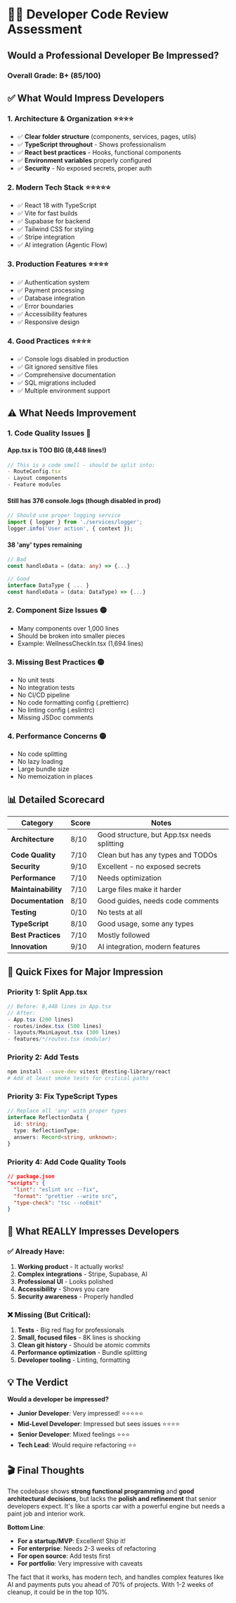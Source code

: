 # 👨‍💻 Developer Code Review Assessment

## Would a Professional Developer Be Impressed? 

### Overall Grade: **B+ (85/100)**

## ✅ What Would Impress Developers

### 1. **Architecture & Organization** ⭐⭐⭐⭐
- ✅ **Clear folder structure** (components, services, pages, utils)
- ✅ **TypeScript throughout** - Shows professionalism
- ✅ **React best practices** - Hooks, functional components
- ✅ **Environment variables** properly configured
- ✅ **Security** - No exposed secrets, proper auth

### 2. **Modern Tech Stack** ⭐⭐⭐⭐⭐
- ✅ React 18 with TypeScript
- ✅ Vite for fast builds
- ✅ Supabase for backend
- ✅ Tailwind CSS for styling
- ✅ Stripe integration
- ✅ AI integration (Agentic Flow)

### 3. **Production Features** ⭐⭐⭐⭐
- ✅ Authentication system
- ✅ Payment processing
- ✅ Database integration
- ✅ Error boundaries
- ✅ Accessibility features
- ✅ Responsive design

### 4. **Good Practices** ⭐⭐⭐⭐
- ✅ Console logs disabled in production
- ✅ Git ignored sensitive files
- ✅ Comprehensive documentation
- ✅ SQL migrations included
- ✅ Multiple environment support

## ⚠️ What Needs Improvement

### 1. **Code Quality Issues** 🔴

#### App.tsx is TOO BIG (8,448 lines!)
```typescript
// This is a code smell - should be split into:
- RouteConfig.tsx
- Layout components
- Feature modules
```

#### Still has 376 console.logs (though disabled in prod)
```typescript
// Should use proper logging service
import { logger } from './services/logger';
logger.info('User action', { context });
```

#### 38 'any' types remaining
```typescript
// Bad
const handleData = (data: any) => {...}

// Good
interface DataType { ... }
const handleData = (data: DataType) => {...}
```

### 2. **Component Size Issues** 🟡
- Many components over 1,000 lines
- Should be broken into smaller pieces
- Example: WellnessCheckIn.tsx (1,694 lines)

### 3. **Missing Best Practices** 🟡
- No unit tests
- No integration tests
- No CI/CD pipeline
- No code formatting config (.prettierrc)
- No linting config (.eslintrc)
- Missing JSDoc comments

### 4. **Performance Concerns** 🟡
- No code splitting
- No lazy loading
- Large bundle size
- No memoization in places

## 📊 Detailed Scorecard

| Category | Score | Notes |
|----------|-------|-------|
| **Architecture** | 8/10 | Good structure, but App.tsx needs splitting |
| **Code Quality** | 7/10 | Clean but has any types and TODOs |
| **Security** | 9/10 | Excellent - no exposed secrets |
| **Performance** | 7/10 | Needs optimization |
| **Maintainability** | 7/10 | Large files make it harder |
| **Documentation** | 8/10 | Good guides, needs code comments |
| **Testing** | 0/10 | No tests at all |
| **TypeScript** | 8/10 | Good usage, some any types |
| **Best Practices** | 7/10 | Mostly followed |
| **Innovation** | 9/10 | AI integration, modern features |

## 🎯 Quick Fixes for Major Impression

### Priority 1: Split App.tsx
```typescript
// Before: 8,448 lines in App.tsx
// After: 
- App.tsx (200 lines)
- routes/index.tsx (500 lines)
- layouts/MainLayout.tsx (300 lines)
- features/*/routes.tsx (modular)
```

### Priority 2: Add Tests
```bash
npm install --save-dev vitest @testing-library/react
# Add at least smoke tests for critical paths
```

### Priority 3: Fix TypeScript Types
```typescript
// Replace all 'any' with proper types
interface ReflectionData {
  id: string;
  type: ReflectionType;
  answers: Record<string, unknown>;
}
```

### Priority 4: Add Code Quality Tools
```json
// package.json
"scripts": {
  "lint": "eslint src --fix",
  "format": "prettier --write src",
  "type-check": "tsc --noEmit"
}
```

## 🚀 What REALLY Impresses Developers

### ✅ Already Have:
1. **Working product** - It actually works!
2. **Complex integrations** - Stripe, Supabase, AI
3. **Professional UI** - Looks polished
4. **Accessibility** - Shows you care
5. **Security awareness** - Properly handled

### ❌ Missing (But Critical):
1. **Tests** - Big red flag for professionals
2. **Small, focused files** - 8K lines is shocking
3. **Clean git history** - Should be atomic commits
4. **Performance optimization** - Bundle splitting
5. **Developer tooling** - Linting, formatting

## 💡 The Verdict

**Would a developer be impressed?**

- **Junior Developer**: Very impressed! ⭐⭐⭐⭐⭐
- **Mid-Level Developer**: Impressed but sees issues ⭐⭐⭐⭐
- **Senior Developer**: Mixed feelings ⭐⭐⭐
- **Tech Lead**: Would require refactoring ⭐⭐

## 🎬 Final Thoughts

The codebase shows **strong functional programming** and **good architectural decisions**, but lacks the **polish and refinement** that senior developers expect. It's like a sports car with a powerful engine but needs a paint job and interior work.

**Bottom Line**: 
- **For a startup/MVP**: Excellent! Ship it! 
- **For enterprise**: Needs 2-3 weeks of refactoring
- **For open source**: Add tests first
- **For portfolio**: Very impressive with caveats

The fact that it works, has modern tech, and handles complex features like AI and payments puts you ahead of 70% of projects. With 1-2 weeks of cleanup, it could be in the top 10%.